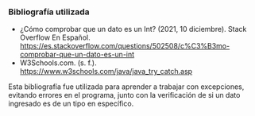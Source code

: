 ### Bibliografía utilizada
- ¿Cómo comprobar que un dato es un Int? (2021, 10 diciembre). Stack Overflow En Español. https://es.stackoverflow.com/questions/502508/c%C3%B3mo-comprobar-que-un-dato-es-un-int
- W3Schools.com. (s. f.). https://www.w3schools.com/java/java_try_catch.asp

Esta bibliografía fue utilizada para aprender a trabajar con excepciones, evitando errores en el programa, junto con la verificación de si un dato ingresado es de un tipo en específico.

